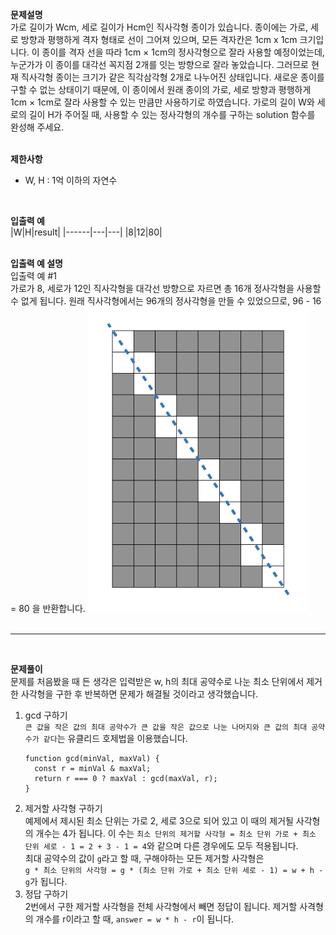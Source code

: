 **문제설명**<br/>
가로 길이가 Wcm, 세로 길이가 Hcm인 직사각형 종이가 있습니다. 종이에는 가로, 세로 방향과 평행하게 격자 형태로 선이 그어져 있으며, 모든 격자칸은 1cm x 1cm 크기입니다. 이 종이를 격자 선을 따라 1cm × 1cm의 정사각형으로 잘라 사용할 예정이었는데, 누군가가 이 종이를 대각선 꼭지점 2개를 잇는 방향으로 잘라 놓았습니다. 그러므로 현재 직사각형 종이는 크기가 같은 직각삼각형 2개로 나누어진 상태입니다. 새로운 종이를 구할 수 없는 상태이기 때문에, 이 종이에서 원래 종이의 가로, 세로 방향과 평행하게 1cm × 1cm로 잘라 사용할 수 있는 만큼만 사용하기로 하였습니다.
가로의 길이 W와 세로의 길이 H가 주어질 때, 사용할 수 있는 정사각형의 개수를 구하는 solution 함수를 완성해 주세요.<br/>
<br/>

**제한사항**
* W, H : 1억 이하의 자연수<br/>
<br/>

**입출력 예**<br/>
|W|H|result|
|------|---|---|
|8|12|80|<br/>
<br/>

**입출력 예 설명**<br/>
입출력 예 #1<br/>
가로가 8, 세로가 12인 직사각형을 대각선 방향으로 자르면 총 16개 정사각형을 사용할 수 없게 됩니다. 원래 직사각형에서는 96개의 정사각형을 만들 수 있었으므로, 96 - 16 = 80 을 반환합니다.
<img src="./example.png" width="70%" alt="example"></img><br/>
<br/>
<hr/>
<br/>

**문제풀이**<br/>
문제를 처음봤을 때 든 생각은 입력받은 w, h의 최대 공약수로 나눈 최소 단위에서 제거한 사각형을 구한 후 반복하면 문제가 해결될 것이라고 생각했습니다.<br/>

1. gcd 구하기<br/>
  `큰 값을 작은 값의 최대 공약수가 큰 값을 작은 값으로 나눈 나머지와 큰 값의 최대 공약수가 같다`는 유클리드 호제법을 이용했습니다.<br/>
   ```
   function gcd(minVal, maxVal) {
     const r = minVal & maxVal;
     return r === 0 ? maxVal : gcd(maxVal, r);
   }
   ```
2. 제거할 사각형 구하기<br/>
   예제에서 제시된 최소 단위는 가로 2, 세로 3으로 되어 있고 이 때의 제거될 사각형의 개수는 4가 됩니다. 이 수는 `최소 단위의 제거할 사각형 = 최소 단위 가로 + 최소 단위 세로 - 1 = 2 + 3 - 1 = 4`와 같으며 다른 경우에도 모두 적용됩니다.<br/>
   최대 공약수의 값이 `g`라고 할 때, 구해야하는 모든 제거할 사각형은<br/>
   `g * 최소 단위의 사각형 = g * (최소 단위 가로 + 최소 단위 세로 - 1) = w + h - g`가 됩니다.
3. 정답 구하기<br/>
   2번에서 구한 제거할 사각형을 전체 사각형에서 빼면 정답이 됩니다. 제거할 사격형의 개수를 r이라고 할 때, `answer = w * h - r`이 됩니다.
